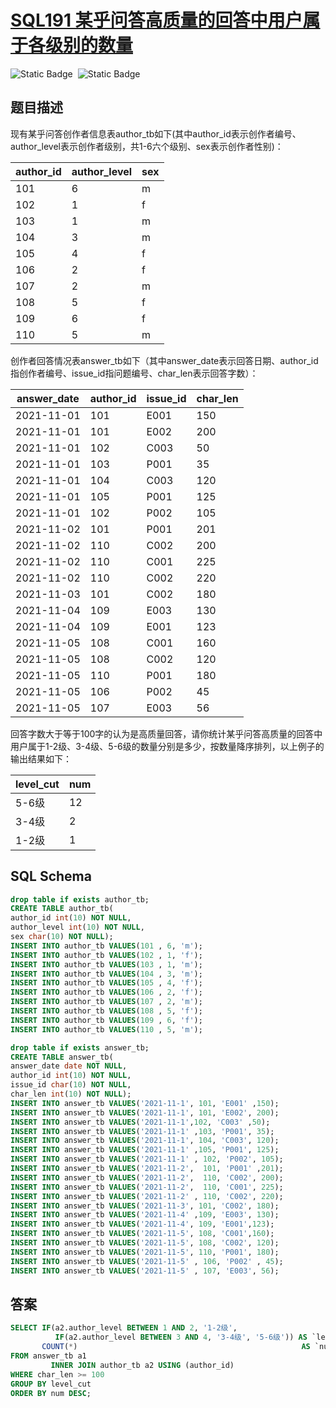 # [SQL191 某乎问答高质量的回答中用户属于各级别的数量](https://www.nowcoder.com/practice/69c85db3e59245efb7cee51996fe2273?tpId=268&tags=&title=&difficulty=0&judgeStatus=0&rp=0&sourceUrl=%2Fexam%2Foj)

<div style="display:flex;">
  <img style="margin-right: 8px;" alt="Static Badge" src="https://img.shields.io/badge/%E9%9A%BE%E5%BA%A6-%E4%B8%AD%E7%AD%89-%23f5b900?style=flat">
  <img style="margin-right: 8px;" alt="Static Badge" src="https://img.shields.io/badge/%E6%95%B0%E6%8D%AE%E5%BA%93-%23b1b3b8?style=flat">
</div>

## 题目描述

现有某乎问答创作者信息表author_tb如下(其中author_id表示创作者编号、author_level表示创作者级别，共1-6六个级别、sex表示创作者性别)：

| author_id | author_level | sex  |
| --------- | ------------ | ---- |
| 101       | 6            | m    |
| 102       | 1            | f    |
| 103       | 1            | m    |
| 104       | 3            | m    |
| 105       | 4            | f    |
| 106       | 2            | f    |
| 107       | 2            | m    |
| 108       | 5            | f    |
| 109       | 6            | f    |
| 110       | 5            | m    |

创作者回答情况表answer_tb如下（其中answer_date表示回答日期、author_id指创作者编号、issue_id指问题编号、char_len表示回答字数）：

| answer_date | author_id | issue_id | char_len |
| ----------- | --------- | -------- | -------- |
| 2021-11-01  | 101       | E001     | 150      |
| 2021-11-01  | 101       | E002     | 200      |
| 2021-11-01  | 102       | C003     | 50       |
| 2021-11-01  | 103       | P001     | 35       |
| 2021-11-01  | 104       | C003     | 120      |
| 2021-11-01  | 105       | P001     | 125      |
| 2021-11-01  | 102       | P002     | 105      |
| 2021-11-02  | 101       | P001     | 201      |
| 2021-11-02  | 110       | C002     | 200      |
| 2021-11-02  | 110       | C001     | 225      |
| 2021-11-02  | 110       | C002     | 220      |
| 2021-11-03  | 101       | C002     | 180      |
| 2021-11-04  | 109       | E003     | 130      |
| 2021-11-04  | 109       | E001     | 123      |
| 2021-11-05  | 108       | C001     | 160      |
| 2021-11-05  | 108       | C002     | 120      |
| 2021-11-05  | 110       | P001     | 180      |
| 2021-11-05  | 106       | P002     | 45       |
| 2021-11-05  | 107       | E003     | 56       |

回答字数大于等于100字的认为是高质量回答，请你统计某乎问答高质量的回答中用户属于1-2级、3-4级、5-6级的数量分别是多少，按数量降序排列，以上例子的输出结果如下：

| level_cut | num  |
| --------- | ---- |
| 5-6级     | 12   |
| 3-4级     | 2    |
| 1-2级     | 1    |

## SQL Schema

```sql
drop table if exists author_tb;
CREATE TABLE author_tb(
author_id int(10) NOT NULL, 
author_level int(10) NOT NULL,
sex char(10) NOT NULL);
INSERT INTO author_tb VALUES(101 , 6, 'm');
INSERT INTO author_tb VALUES(102 , 1, 'f');
INSERT INTO author_tb VALUES(103 , 1, 'm');
INSERT INTO author_tb VALUES(104 , 3, 'm');
INSERT INTO author_tb VALUES(105 , 4, 'f');
INSERT INTO author_tb VALUES(106 , 2, 'f');
INSERT INTO author_tb VALUES(107 , 2, 'm');
INSERT INTO author_tb VALUES(108 , 5, 'f');
INSERT INTO author_tb VALUES(109 , 6, 'f');
INSERT INTO author_tb VALUES(110 , 5, 'm');

drop table if exists answer_tb;
CREATE TABLE answer_tb(
answer_date date NOT NULL, 
author_id int(10) NOT NULL,
issue_id char(10) NOT NULL,
char_len int(10) NOT NULL);
INSERT INTO answer_tb VALUES('2021-11-1', 101, 'E001' ,150);
INSERT INTO answer_tb VALUES('2021-11-1', 101, 'E002', 200);
INSERT INTO answer_tb VALUES('2021-11-1',102, 'C003' ,50);
INSERT INTO answer_tb VALUES('2021-11-1' ,103, 'P001', 35);
INSERT INTO answer_tb VALUES('2021-11-1', 104, 'C003', 120);
INSERT INTO answer_tb VALUES('2021-11-1' ,105, 'P001', 125);
INSERT INTO answer_tb VALUES('2021-11-1' , 102, 'P002', 105);
INSERT INTO answer_tb VALUES('2021-11-2',  101, 'P001' ,201);
INSERT INTO answer_tb VALUES('2021-11-2',  110, 'C002', 200);
INSERT INTO answer_tb VALUES('2021-11-2',  110, 'C001', 225);
INSERT INTO answer_tb VALUES('2021-11-2' , 110, 'C002', 220);
INSERT INTO answer_tb VALUES('2021-11-3', 101, 'C002', 180);
INSERT INTO answer_tb VALUES('2021-11-4' ,109, 'E003', 130);
INSERT INTO answer_tb VALUES('2021-11-4', 109, 'E001',123);
INSERT INTO answer_tb VALUES('2021-11-5', 108, 'C001',160);
INSERT INTO answer_tb VALUES('2021-11-5', 108, 'C002', 120);
INSERT INTO answer_tb VALUES('2021-11-5', 110, 'P001', 180);
INSERT INTO answer_tb VALUES('2021-11-5' , 106, 'P002' , 45);
INSERT INTO answer_tb VALUES('2021-11-5' , 107, 'E003', 56);
```

## 答案

```sql
SELECT IF(a2.author_level BETWEEN 1 AND 2, '1-2级',
          IF(a2.author_level BETWEEN 3 AND 4, '3-4级', '5-6级')) AS `level_cut`,
       COUNT(*)                                                  AS `num`
FROM answer_tb a1
         INNER JOIN author_tb a2 USING (author_id)
WHERE char_len >= 100
GROUP BY level_cut
ORDER BY num DESC;
```

